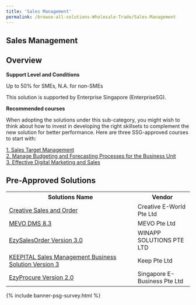 ```yaml
---
title: 'Sales Management'
permalink: /browse-all-solutions-Wholesale-Trade/Sales-Management
---
```


## Sales Management
## Overview

**Support Level and Conditions**

Up to 50% for SMEs, N.A. for non-SMEs

This solution is supported by Enterprise Singapore (EnterpriseSG).

**Recommended courses**

When adopting the solutions under this sub-category, you might wish to think about how to invest in developing the right skillsets to complement the new solution for better performance. Here are three SSG-approved courses to start with:

<a href='https://sfec.enterprisejobskills.gov.sg/Course_Internet/CourseDetail.aspx?CoursesReferenceNumber=TGS-2020513121'  target='_blank' rel='noopener'>1. Sales Target Management</a><br>
<a href='https://sfec.enterprisejobskills.gov.sg/Course_Internet/CourseDetail.aspx?CoursesReferenceNumber=TGS-2013500351'  target='_blank' rel='noopener'>2. Manage Budgeting and Forecasting Processes for the Business Unit</a><br>
<a href='https://sfec.enterprisejobskills.gov.sg/Course_Internet/CourseDetail.aspx?CoursesReferenceNumber=TGS-2020501649'  target='_blank' rel='noopener'>3. Effective Digital Marketing and Sales</a><br>

## Pre-Approved Solutions

<table>
<tr>
<th style='width: auto;'><b>Solutions Name</b></th>
<th style='width: 30%;'><b>Vendor</b></th>
</tr>
<tr>
<td><a href='/productivity-solutions-grant/solutionrepo/solution198' target='_blank'>Creative Sales and Order</a><br></td>
<td>Creative E-World Pte Ltd</td>
</tr>
<tr>
<td><a href='/productivity-solutions-grant/solutionrepo/solution442' target='_blank'>MEVO DMS 8.3</a><br></td>
<td>MEVO Pte Ltd</td>
</tr>
<tr>
<td><a href='/productivity-solutions-grant/solutionrepo/solution743' target='_blank'>EzySalesOrder Version 3.0</a><br></td>
<td>WINAPP SOLUTIONS PTE LTD</td>
</tr>
<tr>
<td><a href='/productivity-solutions-grant/solutionrepo/solution1261' target='_blank'>KEEPITAL Sales Management Business Solution Version 3</a><br></td>
<td>Keep Pte Ltd</td>
</tr>
<tr>
<td><a href='/productivity-solutions-grant/solutionrepo/solution1266' target='_blank'>EzyProcure Version 2.0</a><br></td>
<td>Singapore E-Business Pte Ltd</td>
</tr>
</table>

{% include banner-psg-survey.html %}
